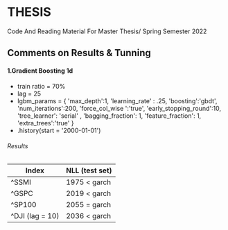 # THESIS
Code And Reading Material For Master Thesis/ Spring Semester 2022


## Comments on Results & Tunning

#### 1.Gradient Boosting 1d

- train ratio = 70%
- lag = 25
- lgbm_params = {
    'max_depth':1,
    'learning_rate' : .25,
    'boosting':'gbdt',
    'num_iterations':200,
    'force_col_wise ':'true',
    'early_stopping_round':10,
    'tree_learner': 'serial' ,
    'bagging_fraction': 1,
    'feature_fraction': 1,
    'extra_trees':'true'
}
- .history(start = '2000-01-01')

###### Results

Index  | NLL (test set)
------------- | -------------
^SSMI  | 1975 < garch
^GSPC  | 2019 < garch
^SP100 | 2055 = garch
^DJI (lag  = 10) | 2036 < garch
